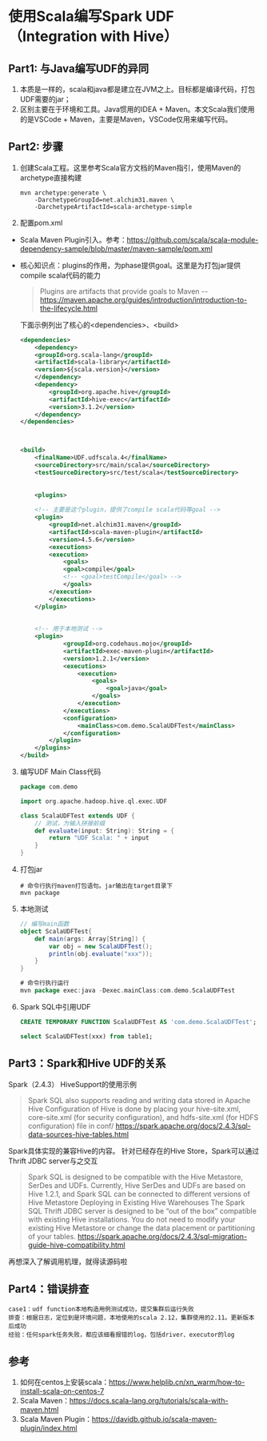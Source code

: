 # 使用Scala编写Spark UDF（Integration with Hive）

## Part1: 与Java编写UDF的异同
1. 本质是一样的，scala和java都是建立在JVM之上。目标都是编译代码，打包UDF需要的jar；
2. 区别主要在于环境和工具。Java惯用的IDEA + Maven。本文Scala我们使用的是VSCode + Maven，主要是Maven，VSCode仅用来编写代码。

## Part2: 步骤
1. 创建Scala工程。这里参考Scala官方文档的Maven指引，使用Maven的archetype直接构建
    ```
    mvn archetype:generate \
        -DarchetypeGroupId=net.alchim31.maven \
        -DarchetypeArtifactId=scala-archetype-simple
    ```

2. 配置pom.xml
* Scala Maven Plugin引入。参考：https://github.com/scala/scala-module-dependency-sample/blob/master/maven-sample/pom.xml
* 核心知识点：plugins的作用，为phase提供goal。这里是为打包jar提供compile scala代码的能力

    > Plugins are artifacts that provide goals to Maven
    > -- https://maven.apache.org/guides/introduction/introduction-to-the-lifecycle.html

    下面示例列出了核心的\<dependencies>、\<build>
    ```xml
    <dependencies>
        <dependency>
        <groupId>org.scala-lang</groupId>
        <artifactId>scala-library</artifactId>
        <version>${scala.version}</version>
        </dependency>
        <dependency>
            <groupId>org.apache.hive</groupId>
            <artifactId>hive-exec</artifactId>
            <version>3.1.2</version>
        </dependency>
    </dependencies>

    
    
    <build>
        <finalName>UDF.udfscala.4</finalName>
        <sourceDirectory>src/main/scala</sourceDirectory>
        <testSourceDirectory>src/test/scala</testSourceDirectory>
        
        
        <plugins>
        
        <!-- 主要是这个plugin，提供了compile scala代码等goal -->
        <plugin>
            <groupId>net.alchim31.maven</groupId>
            <artifactId>scala-maven-plugin</artifactId>
            <version>4.5.6</version>
            <executions>
            <execution>
                <goals>
                <goal>compile</goal>
                <!-- <goal>testCompile</goal> -->
                </goals>
            </execution>
            </executions>
        </plugin>
        
        
        <!-- 用于本地测试 -->
        <plugin>
                <groupId>org.codehaus.mojo</groupId>
                <artifactId>exec-maven-plugin</artifactId>
                <version>1.2.1</version>
                <executions>
                    <execution>
                        <goals>
                            <goal>java</goal>
                        </goals>
                    </execution>
                </executions>
                <configuration>
                    <mainClass>com.demo.ScalaUDFTest</mainClass>
                </configuration>
            </plugin>
        </plugins>
    </build>
    ```

3. 编写UDF Main Class代码 
    ```scala
    package com.demo

    import org.apache.hadoop.hive.ql.exec.UDF

    class ScalaUDFTest extends UDF {
        // 测试，为输入拼接前缀
        def evaluate(input: String): String = {
            return "UDF Scala: " + input
        }
    }
    ```

4. 打包jar
    ```shell
    # 命令行执行maven打包语句。jar输出在target目录下
    mvn package
    ```

5. 本地测试
    ```scala
    // 编写main函数
    object ScalaUDFTest{
        def main(args: Array[String]) {
            var obj = new ScalaUDFTest();
            println(obj.evaluate("xxx"));
        }
    }

    # 命令行执行运行
    mvn package exec:java -Dexec.mainClass:com.demo.ScalaUDFTest
    ```

6. Spark SQL中引用UDF
    ```sql
    CREATE TEMPORARY FUNCTION ScalaUDFTest AS 'com.demo.ScalaUDFTest';

    select ScalaUDFTest(xxx) from table1;
    ```

## Part3：Spark和Hive UDF的关系
Spark（2.4.3） HiveSupport的使用示例
> Spark SQL also supports reading and writing data stored in Apache Hive
Configuration of Hive is done by placing your hive-site.xml, core-site.xml (for security configuration), and hdfs-site.xml (for HDFS configuration) file in conf/
https://spark.apache.org/docs/2.4.3/sql-data-sources-hive-tables.html

Spark具体实现的兼容Hive的内容。     针对已经存在的Hive Store，Spark可以通过Thrift JDBC server与之交互
> Spark SQL is designed to be compatible with the Hive Metastore, SerDes and UDFs. Currently, Hive SerDes and UDFs are based on Hive 1.2.1, and Spark SQL can be connected to different versions of Hive Metastore
Deploying in Existing Hive Warehouses
The Spark SQL Thrift JDBC server is designed to be “out of the box” compatible with existing Hive installations. You do not need to modify your existing Hive Metastore or change the data placement or partitioning of your tables.
https://spark.apache.org/docs/2.4.3/sql-migration-guide-hive-compatibility.html

再想深入了解调用机理，就得读源码啦

## Part4：错误排查
```
case1：udf function本地构造用例测试成功，提交集群后运行失败
排查：根据日志，定位到是环境问题，本地使用的scala 2.12，集群使用的2.11。更新版本后成功
经验：任何spark任务失败，都应该细看报错的log，包括driver、executor的log
```               

## 参考
1. 如何在centos上安装scala：https://www.helplib.cn/xn_warm/how-to-install-scala-on-centos-7
2. Scala Maven：https://docs.scala-lang.org/tutorials/scala-with-maven.html
3. Scala Maven Plugin：https://davidb.github.io/scala-maven-plugin/index.html

